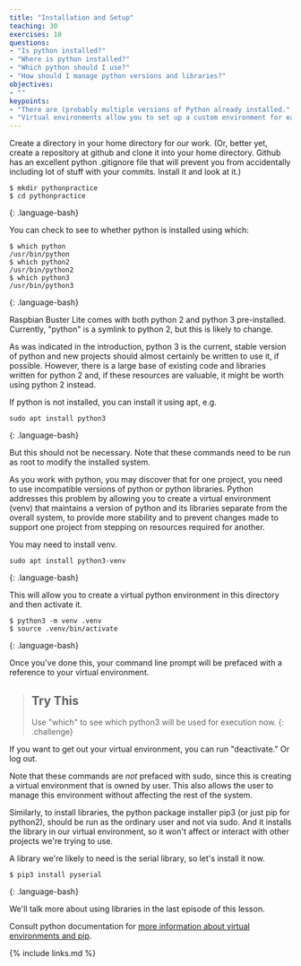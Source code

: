 ```yaml
---
title: "Installation and Setup"
teaching: 30
exercises: 10
questions:
- "Is python installed?"
- "Where is python installed?"
- "Which python should I use?"
- "How should I manage python versions and libraries?"
objectives:
- ""
keypoints:
- "There are (probably multiple versions of Python already installed."
- "Virtual environments allow you to set up a custom environment for each project."
---
```


Create a directory in your home directory for our work. (Or, better yet, create a repository
at github and clone it into your home directory. Github has an excellent python .gitignore file 
that will prevent you from accidentally including lot of stuff with your commits. Install it and
look at it.)

~~~
$ mkdir pythonpractice
$ cd pythonpractice
~~~
{: .language-bash}

You can check to see to whether python is installed using which:

~~~
$ which python
/usr/bin/python
$ which python2
/usr/bin/python2
$ which python3
/usr/bin/python3
~~~
{: .language-bash}

Raspbian Buster Lite comes with both python 2 and python 3 pre-installed. Currently, "python" is a symlink to python 2, but this is likely to change.

As was indicated in the introduction, python 3 is the current, stable version of python and new projects should almost certainly be written to use it, if possible. However, there is a large base of existing code and libraries written for python 2 and, if these resources are valuable, it might be worth using python 2 instead.

If python is not installed, you can install it using apt, e.g.

~~~
sudo apt install python3
~~~
{: .language-bash}

But this should not be necessary. Note that these commands need to be run as root to modify the installed system.

As you work with python, you may discover that for one project, you need to use incompatible versions of python or python libraries. Python addresses this problem by allowing you to create a virtual environment (venv) that maintains a version of python and its libraries separate from the overall system, to provide more stability and to prevent changes made to support one project from stepping on resources required for another.

You may need to install venv.

~~~
sudo apt install python3-venv
~~~
{: .language-bash}

This will allow you to create a virtual python environment in this directory and then activate it.

~~~
$ python3 -m venv .venv
$ source .venv/bin/activate
~~~
{: .language-bash}

Once you've done this, your command line prompt will be prefaced with a reference to your virtual environment.  

> ## Try This
>
> Use "which" to see which python3 will be used for execution now.
{: .challenge}

If you want to get out your virtual environment, you can run "deactivate." Or log out.

Note that these commands are *not* prefaced with sudo, since this is creating a virtual environment that is owned by user. This also allows the user to manage this environment without affecting the rest of the system.

Similarly, to install libraries, the python package installer pip3 (or just pip for python2), should be run as the ordinary user and not via sudo. And it installs the library in our virtual environment, so it won't affect or interact with other projects we're trying to use.

A library we're likely to need is the serial library, so let's install it now.

~~~
$ pip3 install pyserial
~~~
{: .language-bash}

We'll talk more about using libraries in the last episode of this lesson.

Consult python documentation for [more information about virtual environments and pip](https://docs.python.org/3/tutorial/venv.html).

{% include links.md %}
